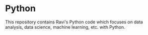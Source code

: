 # Python
This repository contains Ravi's Python code which focuses on data analysis, data science, machine learning, etc. with Python.
